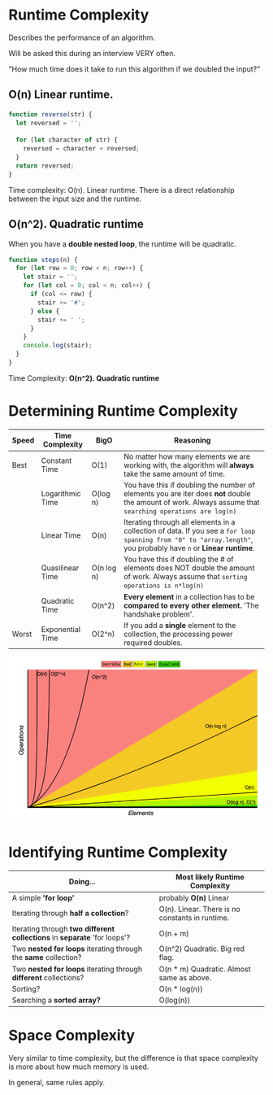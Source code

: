 # Runtime Complexity

Describes the performance of an algorithm.

Will be asked this during an interview VERY often. 

"How much time does it take to run this algorithm if we doubled the input?"

## O(n) Linear runtime.

```js
function reverse(str) {
  let reversed = '';

  for (let character of str) {
    reversed = character + reversed;
  }
  return reversed;
}
```

Time complexity: O(n). Linear runtime. There is a direct relationship between the input size and the runtime. 

## O(n^2). Quadratic runtime

When you have a **double nested loop**, the runtime will be quadratic.
```js
function steps(n) {
  for (let row = 0; row < n; row++) {
    let stair = '';
    for (let col = 0; col < n; col++) {
      if (col <= row) {
        stair += '#';
      } else {
        stair += ' ';
      }
    }
    console.log(stair);
  }
}
```

Time Complexity: **O(n^2). Quadratic runtime**

# Determining Runtime Complexity

| Speed | Time Complexity  | BigO       | Reasoning                                                                                                                                                         |
| ----- | ---------------- | ---------- | ----------------------------------------------------------------------------------------------------------------------------------------------------------------- |
| Best  | Constant Time    | O(1)       | No matter how many elements we are working with, the algorithm will **always** take the same amount of time.                                                      |
|       | Logarithmic Time | O(log n)   | You have this if doubling the number of elements you are iter does **not** double the amount of work. Always assume that `searching operations are log(n)`        |
|       | Linear Time      | O(n)       | Iterating through all elements in a collection of data. If you see a `for loop spanning from "0" to "array.length"`, you probably have `n` or **Linear runtime**. |
|       | Quasilinear Time | O(n log n) | You have this if doubling the # of elements does NOT double the amount of work. Always assume that `sorting operations is n*log(n)`                               |
|       | Quadratic Time   | O(n^2)     | **Every element** in a collection has to be **compared to every other element.** 'The handshake problem'.                                                         |
| Worst | Exponential Time | O(2^n)     | If you add a **single** element to the collection, the processing power required doubles.                                                                         |


<img src="runtime.png" alt="drawing" style="width:500px;"/>

# Identifying Runtime Complexity

| Doing...                                                                     | Most likely Runtime Complexity                  |
| ---------------------------------------------------------------------------- | ----------------------------------------------- |
| A simple **'for loop'**                                                      | probably **O(n)** Linear                        |
| Iterating through **half a collection**?                                     | O(n). Linear. There is no constants in runtime. |
| Iterating through **two different collections** in **separate** 'for loops'? | O(n + m)                                        |
| Two **nested for loops** iterating through the **same** collection?          | O(n^2) Quadratic. Big red flag.                 |
| Two **nested for loops** iterating through **different** collections?        | O(n * m) Quadratic. Almost same as above.       |
| Sorting?                                                                     | O(n * log(n))                                   |
| Searching a **sorted array?**                                                | O(log(n))                                       |


# Space Complexity

Very similar to time complexity, but the difference is that space complexity is more about how much memory is used.

In general, same rules apply.

